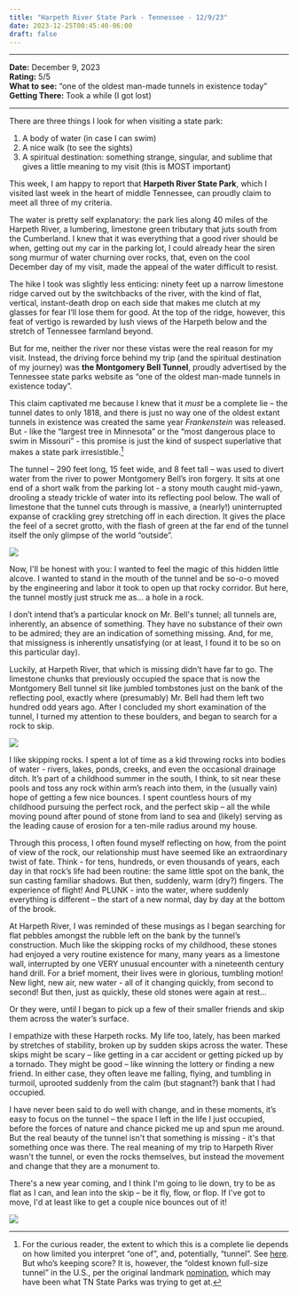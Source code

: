 ```yaml
---
title: "Harpeth River State Park - Tennessee - 12/9/23"
date: 2023-12-25T00:45:40-06:00
draft: false
---
```


---

**Date:** December 9, 2023\
**Rating:** 5/5\
**What to see:** “one of the oldest man-made tunnels in existence today”\
**Getting There:** Took a while (I got lost)

---

There are three things I look for when visiting a state park:

1.	A body of water (in case I can swim)
2.	A nice walk (to see the sights)
3.	A spiritual destination: something strange, singular, and sublime that gives a little meaning to my visit (this is MOST important)

This week, I am happy to report that **Harpeth River State Park**, which I visited last week in the heart of middle Tennessee, can proudly claim to meet all three of my criteria.

The water is pretty self explanatory: the park lies along 40 miles of the Harpeth River, a lumbering, limestone green tributary that juts south from the Cumberland. I knew that it was everything that a good river should be when, getting out my car in the parking lot, I could already hear the siren song murmur of water churning over rocks, that, even on the cool December day of my visit, made the appeal of the water difficult to resist.

The hike I took was slightly less enticing: ninety feet up a narrow limestone ridge carved out by the switchbacks of the river, with the kind of flat, vertical, instant-death drop on each side that makes me clutch at my glasses for fear I’ll lose them for good. At the top of the ridge, however, this feat of vertigo is rewarded by lush views of the Harpeth below and the stretch of Tennessee farmland beyond.

But for me, neither the river nor these vistas were the real reason for my visit. Instead, the driving force behind my trip (and the spiritual destination of my journey) was **the Montgomery Bell Tunnel**, proudly advertised by the Tennessee state parks website as “one of the oldest man-made tunnels in existence today”.

This claim captivated me because I knew that it _must_ be a complete lie – the tunnel dates to only 1818, and there is just no way one of the oldest extant tunnels in existence was created the same year _Frankenstein_ was released. But - like the “largest tree in Minnesota” or the “most dangerous place to swim in Missouri” - this promise is just the kind of suspect superlative that makes a state park irresistible.[^1]

[^1]: For the curious reader, the extent to which this is a complete lie depends on how limited you interpret “one of”, and, potentially, “tunnel”. See [here](https://en.wikipedia.org/wiki/Erdstall). But who’s keeping score? It is, however, the “oldest known full-size tunnel” in the U.S., per the original landmark [nomination](https://npgallery.nps.gov/NRHP/GetAsset/NHLS/94001188_text), which may have been what TN State Parks was trying to get at.

The tunnel – 290 feet long, 15 feet wide, and 8 feet tall – was used to divert water from the river to power Montgomery Bell’s iron forgery. It sits at one end of a short walk from the parking lot - a stony mouth caught mid-yawn, drooling a steady trickle of water into its reflecting pool below. The wall of limestone that the tunnel cuts through is massive, a (nearly!) uninterrupted expanse of crackling grey stretching off in each direction. It gives the place the feel of a secret grotto, with the flash of green at the far end of the tunnel itself the only glimpse of the world “outside”.

![](/tunnel.png#center)

Now, I'll be honest with you: I wanted to feel the magic of this hidden little alcove. I wanted to stand in the mouth of the tunnel and be so-o-o moved by the engineering and labor it took to open up that rocky corridor. But here, the tunnel mostly just struck me as... a hole in a rock.

I don’t intend that’s a particular knock on Mr. Bell's tunnel; all tunnels are, inherently, an absence of something. They have no substance of their own to be admired; they are an indication of something missing. And, for me, that missigness is inherently unsatisfying (or at least, I found it to be so on this particular day).

Luckily, at Harpeth River, that which is missing didn’t have far to go. The limestone chunks that previously occupied the space that is now the Montgomery Bell tunnel sit like jumbled tombstones just on the bank of the reflecting pool, exactly where (presumably) Mr. Bell had them left two hundred odd years ago. After I concluded my short examination of the tunnel, I turned my attention to these boulders, and began to search for a rock to skip.

![](/the_rocks.png#center)

I like skipping rocks. I spent a lot of time as a kid throwing rocks into bodies of water - rivers, lakes, ponds, creeks, and even the occasional drainage ditch. It’s part of a childhood summer in the south, I think, to sit near these pools and toss any rock within arm’s reach into them, in the (usually vain) hope of getting a few nice bounces. I spent countless hours of my childhood pursuing the perfect rock, and the perfect skip – all the while moving pound after pound of stone from land to sea and (likely) serving as the leading cause of erosion for a ten-mile radius around my house.

Through this process, I often found myself reflecting on how, from the point of view of the rock, our relationship must have seemed like an extraordinary twist of fate. Think - for tens, hundreds, or even thousands of years, each day in that rock’s life had been routine: the same little spot on the bank, the sun casting familiar shadows. But then, suddenly, warm (dry?) fingers. The experience of flight! And PLUNK - into the water, where suddenly everything is different – the start of a new normal, day by day at the bottom of the brook.

At Harpeth River, I was reminded of these musings as I began searching for flat pebbles amongst the rubble left on the bank by the tunnel’s construction. Much like the skipping rocks of my childhood, these stones had enjoyed a very routine existence for many, many years as a limestone wall, interrupted by one VERY unusual encounter with a nineteenth century hand drill. For a brief moment, their lives were in glorious, tumbling motion! New light, new air, new water - all of it changing quickly, from second to second! But then, just as quickly, these old stones were again at rest...

Or they were, until I began to pick up a few of their smaller friends and skip them across the water’s surface.

I empathize with these Harpeth rocks. My life too, lately, has been marked by stretches of stability, broken up by sudden skips across the water. These skips might be scary – like getting in a car accident or getting picked up by a tornado. They might be good – like winning the lottery or finding a new friend. In either case, they often leave me falling, flying, and tumbling in turmoil, uprooted suddenly from the calm (but stagnant?) bank that I had occupied.

I have never been said to do well with change, and in these moments, it’s easy to focus on the tunnel – the space I left in the life I just occupied, before the forces of nature and chance picked me up and spun me around. But the real beauty of the tunnel isn't that something is missing - it's that something once was there. The real meaning of my trip to Harpeth River wasn't the tunnel, or even the rocks themselves, but instead the movement and change that they are a monument to.

There's a new year coming, and I think I'm going to lie down, try to be as flat as I can, and lean into the skip – be it fly, flow, or flop. If I've got to move, I'd at least like to get a couple nice bounces out of it!

![](/andy_skip.jpg#center)
